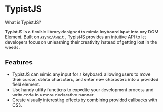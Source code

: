 # TypistJS

What is TypistJS?

TypistJS is a flexible library designed to mimic keyboard input into any DOM Element. Built on `Async/Await` , TypistJS provides an intuitive  API to let developers focus on unleashing their creativity instead of getting lost in the weeds. 

## Features

 - TypistJS can mimic any input for a keyboard, allowing users to move
   their cursor, delete characters, and enter new characters into a
   provided field element.
 - Use handy utility functions to expedite your development process and write code in a more declarative manner.
 - Create visually interesting effects by combining provided callbacks with CSS.
